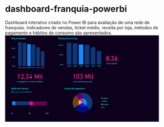 # dashboard-franquia-powerbi
Dashboard interativo criado no Power BI para avaliação de uma rede de franquias. Indicadores de vendas, ticket médio, receita por loja, métodos de pagamento e hábitos de consumo são apresentados.
![Dashboard de Franquia](imagem-dashboard.png)
